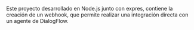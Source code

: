 Este proyecto desarrollado en Node.js junto con expres, contiene la creación de un webhook, que permite realizar una integración directa con un agente de DialogFlow.
